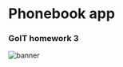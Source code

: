 # Phonebook app
### GoIT homework 3
![banner](https://repository-images.githubusercontent.com/827576117/6e4992d9-73e4-4267-833a-7b5dd9b93816)
